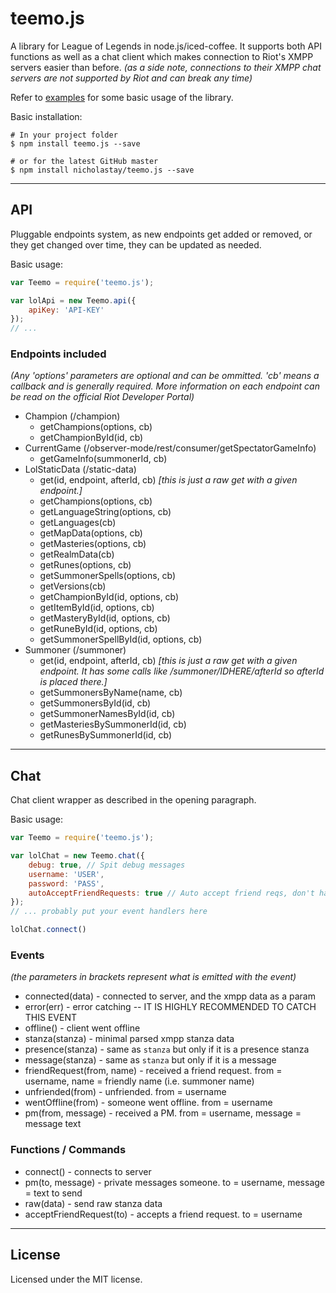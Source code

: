 # teemo.js

A library for League of Legends in node.js/iced-coffee. It supports both API functions as well as a chat client which makes connection to Riot's XMPP servers easier than before. *(as a side note, connections to their XMPP chat servers are not supported by Riot and can break any time)*

Refer to [examples](https://github.com/nicholastay/teemo.js/tree/master/examples) for some basic usage of the library.

Basic installation:
```
# In your project folder
$ npm install teemo.js --save

# or for the latest GitHub master
$ npm install nicholastay/teemo.js --save
```


* * *


## API
Pluggable endpoints system, as new endpoints get added or removed, or they get changed over time, they can be updated as needed.

Basic usage:
```js
var Teemo = require('teemo.js');

var lolApi = new Teemo.api({
    apiKey: 'API-KEY'
});
// ...
```

### Endpoints included
*(Any 'options' parameters are optional and can be ommitted. 'cb' means a callback and is generally required. More information on each endpoint can be read on the official Riot Developer Portal)*

* Champion (/champion)
    - getChampions(options, cb)
    - getChampionById(id, cb)
* CurrentGame (/observer-mode/rest/consumer/getSpectatorGameInfo)
    - getGameInfo(summonerId, cb)
* LolStaticData (/static-data)
    - get(id, endpoint, afterId, cb) *[this is just a raw get with a given endpoint.]*
    - getChampions(options, cb)
    - getLanguageString(options, cb)
    - getLanguages(cb)
    - getMapData(options, cb)
    - getMasteries(options, cb)
    - getRealmData(cb)
    - getRunes(options, cb)
    - getSummonerSpells(options, cb)
    - getVersions(cb)
    - getChampionById(id, options, cb)
    - getItemById(id, options, cb)
    - getMasteryById(id, options, cb)
    - getRuneById(id, options, cb)
    - getSummonerSpellById(id, options, cb)
* Summoner (/summoner)
    - get(id, endpoint, afterId, cb) *[this is just a raw get with a given endpoint. It has some calls like /summoner/IDHERE/afterId so afterId is placed there.]*
    - getSummonersByName(name, cb)
    - getSummonersById(id, cb)
    - getSummonerNamesById(id, cb)
    - getMasteriesBySummonerId(id, cb)
    - getRunesBySummonerId(id, cb)


* * *


## Chat
Chat client wrapper as described in the opening paragraph.

Basic usage:
```js
var Teemo = require('teemo.js');

var lolChat = new Teemo.chat({
    debug: true, // Spit debug messages
    username: 'USER',
    password: 'PASS',
    autoAcceptFriendRequests: true // Auto accept friend reqs, don't have to handle yourself
});
// ... probably put your event handlers here

lolChat.connect()
```

### Events
*(the parameters in brackets represent what is emitted with the event)*

* connected(data) - connected to server, and the xmpp data as a param
* error(err) - error catching -- IT IS HIGHLY RECOMMENDED TO CATCH THIS EVENT
* offline() - client went offline
* stanza(stanza) - minimal parsed xmpp stanza data
* presence(stanza) - same as `stanza` but only if it is a presence stanza
* message(stanza) - same as `stanza` but only if it is a message
* friendRequest(from, name) - received a friend request. from = username, name = friendly name (i.e. summoner name)
* unfriended(from) - unfriended. from = username
* wentOffline(from) - someone went offline. from = username
* pm(from, message) - received a PM. from = username, message = message text

### Functions / Commands
* connect() - connects to server
* pm(to, message) - private messages someone. to = username, message = text to send
* raw(data) - send raw stanza data
* acceptFriendRequest(to) - accepts a friend request. to = username


* * *


## License
Licensed under the MIT license.